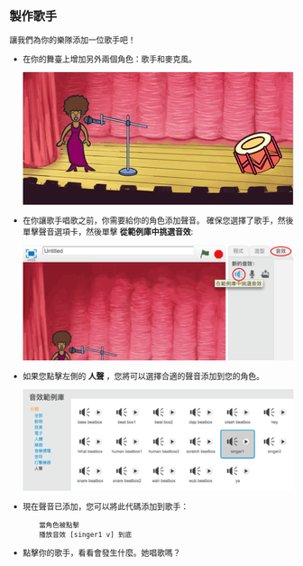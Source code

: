 ## 製作歌手

讓我們為你的樂隊添加一位歌手吧！

+ 在你的舞臺上增加另外兩個角色：歌手和麥克風。
    
    ![截圖](images/band-singer-mic.png)

+ 在你讓歌手唱歌之前，你需要給你的角色添加聲音。 確保您選擇了歌手，然後單擊聲音選項卡，然後單擊 **從範例庫中挑選音效**:
    
    ![截圖](images/band-import-sound.png)

+ 如果您點擊左側的 **人聲** ，您將可以選擇合適的聲音添加到您的角色。
    
    ![截圖](images/band-choose-sound.png)

+ 現在聲音已添加，您可以將此代碼添加到歌手：
    
    ```blocks
        當角色被點擊
        播放音效 [singer1 v] 到底
    ```

+ 點擊你的歌手，看看會發生什麼。她唱歌嗎？